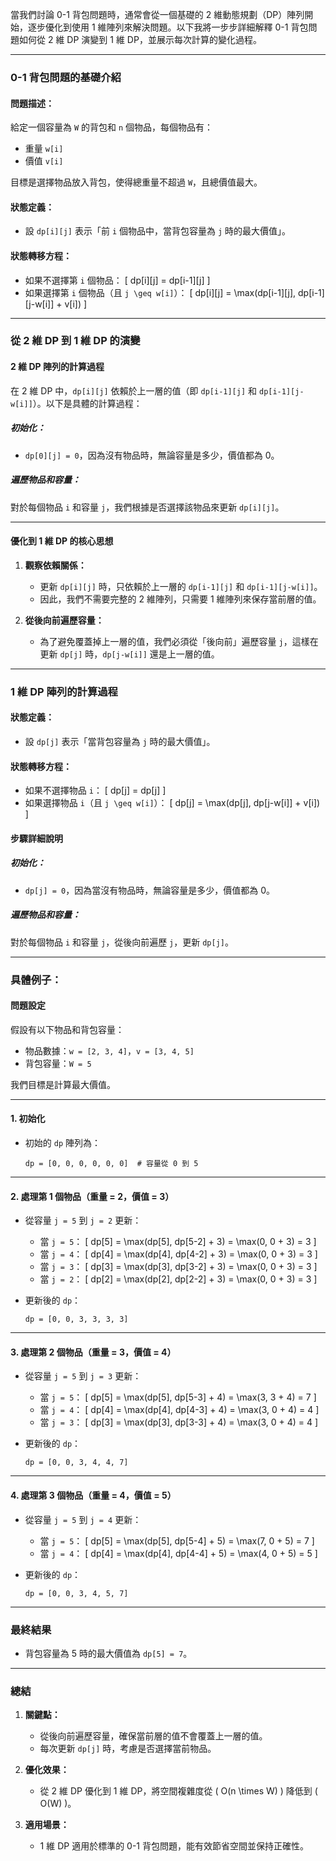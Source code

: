 當我們討論 0-1 背包問題時，通常會從一個基礎的 2 維動態規劃（DP）陣列開始，逐步優化到使用 1 維陣列來解決問題。以下我將一步步詳細解釋 0-1 背包問題如何從 2 維 DP 演變到 1 維 DP，並展示每次計算的變化過程。

---

### **0-1 背包問題的基礎介紹**

#### 問題描述：
給定一個容量為 `W` 的背包和 `n` 個物品，每個物品有：
- 重量 `w[i]`
- 價值 `v[i]`

目標是選擇物品放入背包，使得總重量不超過 `W`，且總價值最大。

#### 狀態定義：
- 設 `dp[i][j]` 表示「前 `i` 個物品中，當背包容量為 `j` 時的最大價值」。

#### 狀態轉移方程：
- 如果不選擇第 `i` 個物品：
  \[
  dp[i][j] = dp[i-1][j]
  \]
- 如果選擇第 `i` 個物品（且 `j \geq w[i]`）：
  \[
  dp[i][j] = \max(dp[i-1][j], dp[i-1][j-w[i]] + v[i])
  \]

---

### **從 2 維 DP 到 1 維 DP 的演變**

#### **2 維 DP 陣列的計算過程**
在 2 維 DP 中，`dp[i][j]` 依賴於上一層的值（即 `dp[i-1][j]` 和 `dp[i-1][j-w[i]]`）。以下是具體的計算過程：

##### 初始化：
- `dp[0][j] = 0`，因為沒有物品時，無論容量是多少，價值都為 0。

##### 遍歷物品和容量：
對於每個物品 `i` 和容量 `j`，我們根據是否選擇該物品來更新 `dp[i][j]`。

---

#### **優化到 1 維 DP 的核心思想**
1. **觀察依賴關係：**
   - 更新 `dp[i][j]` 時，只依賴於上一層的 `dp[i-1][j]` 和 `dp[i-1][j-w[i]]`。
   - 因此，我們不需要完整的 2 維陣列，只需要 1 維陣列來保存當前層的值。

2. **從後向前遍歷容量：**
   - 為了避免覆蓋掉上一層的值，我們必須從「後向前」遍歷容量 `j`，這樣在更新 `dp[j]` 時，`dp[j-w[i]]` 還是上一層的值。

---

### **1 維 DP 陣列的計算過程**

#### 狀態定義：
- 設 `dp[j]` 表示「當背包容量為 `j` 時的最大價值」。

#### 狀態轉移方程：
- 如果不選擇物品 `i`：
  \[
  dp[j] = dp[j]
  \]
- 如果選擇物品 `i`（且 `j \geq w[i]`）：
  \[
  dp[j] = \max(dp[j], dp[j-w[i]] + v[i])
  \]

#### **步驟詳細說明**

##### 初始化：
- `dp[j] = 0`，因為當沒有物品時，無論容量是多少，價值都為 0。

##### 遍歷物品和容量：
對於每個物品 `i` 和容量 `j`，從後向前遍歷 `j`，更新 `dp[j]`。

---

### **具體例子：**

#### **問題設定**
假設有以下物品和背包容量：
- 物品數據：`w = [2, 3, 4]`，`v = [3, 4, 5]`
- 背包容量：`W = 5`

我們目標是計算最大價值。

---

#### **1. 初始化**
- 初始的 `dp` 陣列為：
  ```
  dp = [0, 0, 0, 0, 0, 0]  # 容量從 0 到 5
  ```

---

#### **2. 處理第 1 個物品（重量 = 2，價值 = 3）**
- 從容量 `j = 5` 到 `j = 2` 更新：
  - 當 `j = 5`：
    \[
    dp[5] = \max(dp[5], dp[5-2] + 3) = \max(0, 0 + 3) = 3
    \]
  - 當 `j = 4`：
    \[
    dp[4] = \max(dp[4], dp[4-2] + 3) = \max(0, 0 + 3) = 3
    \]
  - 當 `j = 3`：
    \[
    dp[3] = \max(dp[3], dp[3-2] + 3) = \max(0, 0 + 3) = 3
    \]
  - 當 `j = 2`：
    \[
    dp[2] = \max(dp[2], dp[2-2] + 3) = \max(0, 0 + 3) = 3
    \]

- 更新後的 `dp`：
  ```
  dp = [0, 0, 3, 3, 3, 3]
  ```

---

#### **3. 處理第 2 個物品（重量 = 3，價值 = 4）**
- 從容量 `j = 5` 到 `j = 3` 更新：
  - 當 `j = 5`：
    \[
    dp[5] = \max(dp[5], dp[5-3] + 4) = \max(3, 3 + 4) = 7
    \]
  - 當 `j = 4`：
    \[
    dp[4] = \max(dp[4], dp[4-3] + 4) = \max(3, 0 + 4) = 4
    \]
  - 當 `j = 3`：
    \[
    dp[3] = \max(dp[3], dp[3-3] + 4) = \max(3, 0 + 4) = 4
    \]

- 更新後的 `dp`：
  ```
  dp = [0, 0, 3, 4, 4, 7]
  ```

---

#### **4. 處理第 3 個物品（重量 = 4，價值 = 5）**
- 從容量 `j = 5` 到 `j = 4` 更新：
  - 當 `j = 5`：
    \[
    dp[5] = \max(dp[5], dp[5-4] + 5) = \max(7, 0 + 5) = 7
    \]
  - 當 `j = 4`：
    \[
    dp[4] = \max(dp[4], dp[4-4] + 5) = \max(4, 0 + 5) = 5
    \]

- 更新後的 `dp`：
  ```
  dp = [0, 0, 3, 4, 5, 7]
  ```

---

### **最終結果**
- 背包容量為 5 時的最大價值為 `dp[5] = 7`。

---

### **總結**

1. **關鍵點：**
   - 從後向前遍歷容量，確保當前層的值不會覆蓋上一層的值。
   - 每次更新 `dp[j]` 時，考慮是否選擇當前物品。

2. **優化效果：**
   - 從 2 維 DP 優化到 1 維 DP，將空間複雜度從 \( O(n \times W) \) 降低到 \( O(W) \)。

3. **適用場景：**
   - 1 維 DP 適用於標準的 0-1 背包問題，能有效節省空間並保持正確性。